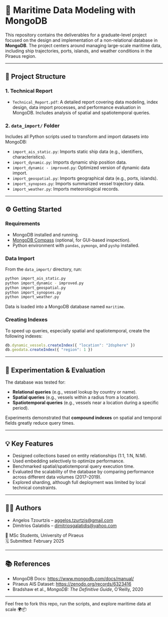 # 🚢 Maritime Data Modeling with MongoDB

This repository contains the deliverables for a graduate-level project focused on the design and implementation of a non-relational database in **MongoDB**. The project centers around managing large-scale maritime data, including ship trajectories, ports, islands, and weather conditions in the Piraeus region.

---

## 📁 Project Structure

### 1. Technical Report
- `Technical_Report.pdf`: A detailed report covering data modeling, index design, data import processes, and performance evaluation in MongoDB. Includes analysis of spatial and spatiotemporal queries.

### 2. `data_import/` Folder
Includes all Python scripts used to transform and import datasets into MongoDB:

- `import_ais_static.py`: Imports static ship data (e.g., identifiers, characteristics).
- `import_dynamic.py`: Imports dynamic ship position data.
- `import_dynamic - improved.py`: Optimized version of dynamic data import.
- `import_geospatial.py`: Imports geographical data (e.g., ports, islands).
- `import_synopses.py`: Imports summarized vessel trajectory data.
- `import_weather.py`: Imports meteorological records.

---

## ⚙️ Getting Started

### Requirements

- MongoDB installed and running.
- [MongoDB Compass](https://www.mongodb.com/try/download/compass) (optional, for GUI-based inspection).
- Python environment with `pandas`, `pymongo`, and `pyshp` installed.

### Data Import

From the `data_import/` directory, run:

```bash
python import_ais_static.py
python import_dynamic - improved.py
python import_geospatial.py
python import_synopses.py
python import_weather.py
```

Data is loaded into a MongoDB database named `maritime`.

### Creating Indexes

To speed up queries, especially spatial and spatiotemporal, create the following indexes:

```javascript
db.dynamic_vessels.createIndex({ "location": "2dsphere" })
db.geodata.createIndex({ "region": 1 })
```

---

## 🧪 Experimentation & Evaluation

The database was tested for:

- **Relational queries** (e.g., vessel lookup by country or name).
- **Spatial queries** (e.g., vessels within a radius from a location).
- **Spatiotemporal queries** (e.g., vessels near a location during a specific period).

Experiments demonstrated that **compound indexes** on spatial and temporal fields greatly reduce query times.

---

## 💡 Key Features

- Designed collections based on entity relationships (1:1, 1:N, N:M).
- Used embedding selectively to optimize performance.
- Benchmarked spatial/spatiotemporal query execution time.
- Evaluated the scalability of the database by comparing performance across different data volumes (2017–2019).
- Explored sharding, although full deployment was limited by local technical constraints.

---

## 👨‍💻 Authors

- Angelos Tzourtzis – [aggelos.tzurtzis@gmail.com](mailto:aggelos.tzurtzis@gmail.com)  
- Dimitrios Galatidis – [dimitriosgalatidis@yahoo.com](mailto:dimitriosgalatidis@yahoo.com)

📍 MSc Students, University of Piraeus  
🗓️ Submitted: February 2025

---

## 📚 References

- MongoDB Docs: https://www.mongodb.com/docs/manual/  
- Piraeus AIS Dataset: https://zenodo.org/records/6323416
- Bradshaw et al., *MongoDB: The Definitive Guide*, O'Reilly, 2020

---

Feel free to fork this repo, run the scripts, and explore maritime data at scale 🌍📦
